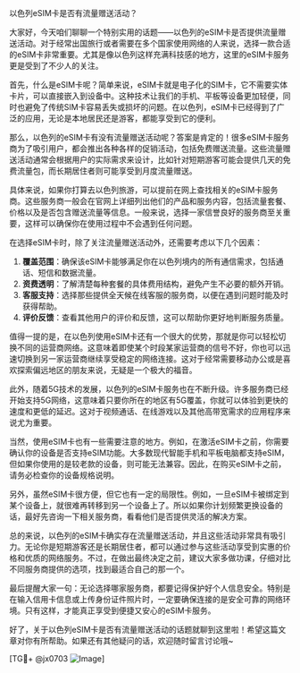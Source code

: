 以色列eSIM卡是否有流量赠送活动？

大家好，今天咱们聊聊一个特别实用的话题——以色列的eSIM卡是否提供流量赠送活动。对于经常出国旅行或者需要在多个国家使用网络的人来说，选择一款合适的eSIM卡非常重要。尤其是像以色列这样充满科技感的地方，这里的eSIM卡服务更是受到了不少人的关注。

首先，什么是eSIM卡呢？简单来说，eSIM卡就是电子化的SIM卡，它不需要实体卡片，可以直接嵌入到设备中。这种技术让我们的手机、平板等设备更加轻便，同时也避免了传统SIM卡容易丢失或损坏的问题。在以色列，eSIM卡已经得到了广泛的应用，无论是本地居民还是游客，都能享受到它的便利。

那么，以色列的eSIM卡有没有流量赠送活动呢？答案是肯定的！很多eSIM卡服务商为了吸引用户，都会推出各种各样的促销活动，包括免费赠送流量。这些流量赠送活动通常会根据用户的实际需求来设计，比如针对短期游客可能会提供几天的免费流量包，而长期居住者则可能享受到月度流量赠送。

具体来说，如果你打算去以色列旅游，可以提前在网上查找相关的eSIM卡服务商。这些服务商一般会在官网上详细列出他们的产品和服务内容，包括流量套餐、价格以及是否包含赠送流量等信息。一般来说，选择一家信誉良好的服务商至关重要，这样可以确保你在使用过程中不会遇到任何问题。

在选择eSIM卡时，除了关注流量赠送活动外，还需要考虑以下几个因素：

1. **覆盖范围**：确保该eSIM卡能够满足你在以色列境内的所有通信需求，包括通话、短信和数据流量。
2. **资费透明**：了解清楚每种套餐的具体费用结构，避免产生不必要的额外开销。
3. **客服支持**：选择那些提供全天候在线客服的服务商，以便在遇到问题时能及时获得帮助。
4. **评价反馈**：查看其他用户的评价和反馈，这可以帮助你更好地判断服务质量。

值得一提的是，在以色列使用eSIM卡还有一个很大的优势，那就是你可以轻松切换不同的运营商网络。这意味着即使某个时段某家运营商的信号不好，你也可以迅速切换到另一家运营商继续享受稳定的网络连接。这对于经常需要移动办公或是喜欢探索偏远地区的朋友来说，无疑是一个极大的福音。

此外，随着5G技术的发展，以色列的eSIM卡服务也在不断升级。许多服务商已经开始支持5G网络，这意味着只要你所在的地区有5G覆盖，你就可以体验到更快的速度和更低的延迟。这对于视频通话、在线游戏以及其他高带宽需求的应用程序来说尤为重要。

当然，使用eSIM卡也有一些需要注意的地方。例如，在激活eSIM卡之前，你需要确认你的设备是否支持eSIM功能。大多数现代智能手机和平板电脑都支持eSIM，但如果你使用的是较老款的设备，则可能无法兼容。因此，在购买eSIM卡之前，请务必检查你的设备规格说明。

另外，虽然eSIM卡很方便，但它也有一定的局限性。例如，一旦eSIM卡被绑定到某个设备上，就很难再转移到另一个设备上了。所以如果你计划频繁更换设备的话，最好先咨询一下相关服务商，看看他们是否提供灵活的解决方案。

总的来说，以色列的eSIM卡确实存在流量赠送活动，并且这些活动非常具有吸引力。无论你是短期游客还是长期居住者，都可以通过参与这些活动享受到实惠的价格和优质的网络服务。不过，在做出最终决定之前，建议大家多做功课，仔细对比不同服务商提供的选项，找到最适合自己的那一个。

最后提醒大家一句：无论选择哪家服务商，都要记得保护好个人信息安全。特别是在输入信用卡信息或上传身份证件照片时，一定要确保连接的是安全可靠的网络环境。只有这样，才能真正享受到便捷又安心的eSIM卡服务。

好了，关于以色列eSIM卡是否有流量赠送活动的话题就聊到这里啦！希望这篇文章对你有所帮助。如果还有其他疑问的话，欢迎随时留言讨论哦~

[TG💪+ @jx0703 ![Image](https://github.com/user-attachments/assets/dbca1d08-cadb-493c-b0ec-ad6f7a83f270)]